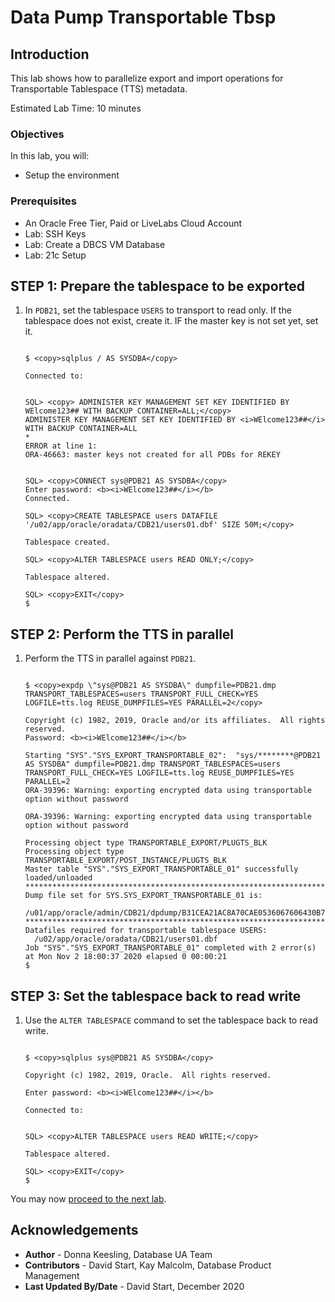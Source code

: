 # Data Pump Transportable Tbsp

## Introduction
This lab shows how to parallelize export and import operations for Transportable Tablespace (TTS) metadata.

Estimated Lab Time: 10 minutes

### Objectives
In this lab, you will:
* Setup the environment

### Prerequisites

* An Oracle Free Tier, Paid or LiveLabs Cloud Account
* Lab: SSH Keys
* Lab: Create a DBCS VM Database
* Lab: 21c Setup


## **STEP 1:** Prepare the tablespace to be exported

1. In `PDB21`, set the tablespace `USERS` to transport to read only. If the tablespace does not exist, create it. IF the master key is not set yet, set it.

    ```

    $ <copy>sqlplus / AS SYSDBA</copy>                   

    Connected to:
    ```
    ```

    SQL> <copy> ADMINISTER KEY MANAGEMENT SET KEY IDENTIFIED BY WElcome123## WITH BACKUP CONTAINER=ALL;</copy>
    ADMINISTER KEY MANAGEMENT SET KEY IDENTIFIED BY <i>WElcome123##</i> WITH BACKUP CONTAINER=ALL
    *
    ERROR at line 1:
    ORA-46663: master keys not created for all PDBs for REKEY
    ```
    ```

    SQL> <copy>CONNECT sys@PDB21 AS SYSDBA</copy>                   
    Enter password: <b><i>WElcome123##</i></b>
    Connected.
    ```
    ```
    SQL> <copy>CREATE TABLESPACE users DATAFILE '/u02/app/oracle/oradata/CDB21/users01.dbf' SIZE 50M;</copy>

    Tablespace created.

    SQL> <copy>ALTER TABLESPACE users READ ONLY;</copy>

    Tablespace altered.

    SQL> <copy>EXIT</copy>
    $

    ```

## **STEP 2:** Perform the TTS in parallel

1. Perform the TTS in parallel against `PDB21`.

    ```

    $ <copy>expdp \"sys@PDB21 AS SYSDBA\" dumpfile=PDB21.dmp TRANSPORT_TABLESPACES=users TRANSPORT_FULL_CHECK=YES LOGFILE=tts.log REUSE_DUMPFILES=YES PARALLEL=2</copy>

    Copyright (c) 1982, 2019, Oracle and/or its affiliates.  All rights reserved.
    Password: <b><i>WElcome123##</i></b>

    Starting "SYS"."SYS_EXPORT_TRANSPORTABLE_02":  "sys/********@PDB21 AS SYSDBA" dumpfile=PDB21.dmp TRANSPORT_TABLESPACES=users TRANSPORT_FULL_CHECK=YES LOGFILE=tts.log REUSE_DUMPFILES=YES PARALLEL=2
    ORA-39396: Warning: exporting encrypted data using transportable option without password

    ORA-39396: Warning: exporting encrypted data using transportable option without password

    Processing object type TRANSPORTABLE_EXPORT/PLUGTS_BLK
    Processing object type TRANSPORTABLE_EXPORT/POST_INSTANCE/PLUGTS_BLK
    Master table "SYS"."SYS_EXPORT_TRANSPORTABLE_01" successfully loaded/unloaded
    ******************************************************************************
    Dump file set for SYS.SYS_EXPORT_TRANSPORTABLE_01 is:
      /u01/app/oracle/admin/CDB21/dpdump/B31CEA21AC8A70CAE0536067606430B7/PDB21.dmp
    ******************************************************************************
    Datafiles required for transportable tablespace USERS:
      /u02/app/oracle/oradata/CDB21/users01.dbf
    Job "SYS"."SYS_EXPORT_TRANSPORTABLE_01" completed with 2 error(s) at Mon Nov 2 18:00:37 2020 elapsed 0 00:00:21
    $

    ```

## **STEP 3:** Set the tablespace back to read write

1. Use the `ALTER TABLESPACE` command to set the tablespace back to read write.

    ```

    $ <copy>sqlplus sys@PDB21 AS SYSDBA</copy>                   

    Copyright (c) 1982, 2019, Oracle.  All rights reserved.

    Enter password: <b><i>WElcome123##</i></b>

    Connected to:
    ```
    ```

    SQL> <copy>ALTER TABLESPACE users READ WRITE;</copy>

    Tablespace altered.

    SQL> <copy>EXIT</copy>
    $

    ```

You may now [proceed to the next lab](#next).


## Acknowledgements
* **Author** - Donna Keesling, Database UA Team
* **Contributors** -  David Start, Kay Malcolm, Database Product Management
* **Last Updated By/Date** -  David Start, December 2020

